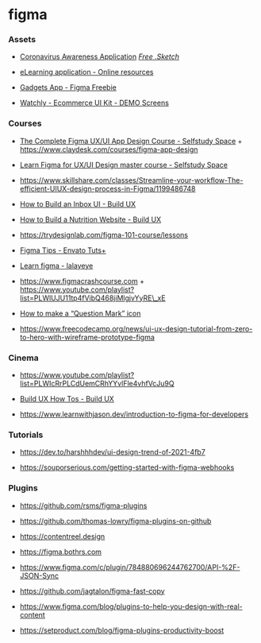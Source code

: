 # figma

### Assets

- [Coronavirus Awareness Application](https://gumroad.com/l/uyczv) [_Free .Sketch_](https://gumroad.com/l/uyczv)

<!-- -->

- [eLearning application - Online resources](https://gumroad.com/l/fAIbb)

<!-- -->

- [Gadgets App - Figma Freebie](https://gumroad.com/l/lqxqg)

<!-- -->

- [Watchly - Ecommerce UI Kit - DEMO Screens](https://gumroad.com/l/fRODT)

### Courses

- [The Complete Figma UX/UI App Design Course - Selfstudy Space](https://www.youtube.com/playlist?list=PLFW6ct83_wC-2m1zPcJr6NBaH-7WVC87G) + https://www.claydesk.com/courses/figma-app-design

<!-- -->

- [Learn Figma for UX/UI Design master course - Selfstudy Space](https://www.youtube.com/playlist?list=PLFW6ct83_wC_N-IrrU60lH4G0dV6u1B4n)

<!-- -->

- https://www.skillshare.com/classes/Streamline-your-workflow-The-efficient-UIUX-design-process-in-Figma/1199486748

<!-- -->

- [How to Build an Inbox UI - Build UX](https://www.youtube.com/playlist?list=PLKFUh46KjXES8mh_heA1WxQd98Wpekfuh)

<!-- -->

- [How to Build a Nutrition Website - Build UX](https://www.youtube.com/playlist?list=PLKFUh46KjXESnnC7TZwd_qc-GwdPRiOnl)

<!-- -->

- https://trydesignlab.com/figma-101-course/lessons

<!-- -->

- [Figma Tips - Envato Tuts+](https://www.youtube.com/playlist?list=PLgGbWId6zgaUeFJ4y8s6BNmPN-APWpB3N)

<!-- -->

- [Learn figma - lalayeye](https://www.youtube.com/playlist?list=PLG1PjQUyPyLW5Te_WEHB9yzSI4ME8xO1S)

<!-- -->

- https://www.figmacrashcourse.com + https://www.youtube.com/playlist?list=PLWlUJU11tp4fVibQ468jiMlgjvYyRE\_xE

<!-- -->

- [How to make a “Question Mark” icon](https://twitter.com/steveschoger/status/1358852316808552453)

<!-- -->

- https://www.freecodecamp.org/news/ui-ux-design-tutorial-from-zero-to-hero-with-wireframe-prototype-figma

### Cinema

- https://www.youtube.com/playlist?list=PLWIcRrPLCdUemCRhYYvlFle4vhfVcJu9Q

<!-- -->

- [Build UX How Tos - Build UX](https://www.youtube.com/playlist?list=PLKFUh46KjXERWsJTTGT5rdqtD6XWmd726)

<!-- -->

- https://www.learnwithjason.dev/introduction-to-figma-for-developers

### Tutorials

- https://dev.to/harshhhdev/ui-design-trend-of-2021-4fb7

<!-- -->

- https://souporserious.com/getting-started-with-figma-webhooks

### Plugins

- https://github.com/rsms/figma-plugins

<!-- -->

- https://github.com/thomas-lowry/figma-plugins-on-github

<!-- -->

- https://contentreel.design

<!-- -->

- https://figma.bothrs.com

<!-- -->

- https://www.figma.com/c/plugin/784880696244762700/API-%2F-JSON-Sync

<!-- -->

- https://github.com/jagtalon/figma-fast-copy

<!-- -->

- https://www.figma.com/blog/plugins-to-help-you-design-with-real-content

<!-- -->

- https://setproduct.com/blog/figma-plugins-productivity-boost
